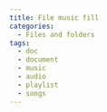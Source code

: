 ```yaml
---
title: File music fill
categories:
  - Files and folders
tags:
  - doc
  - document
  - music
  - audio
  - playlist
  - songs
---
```

